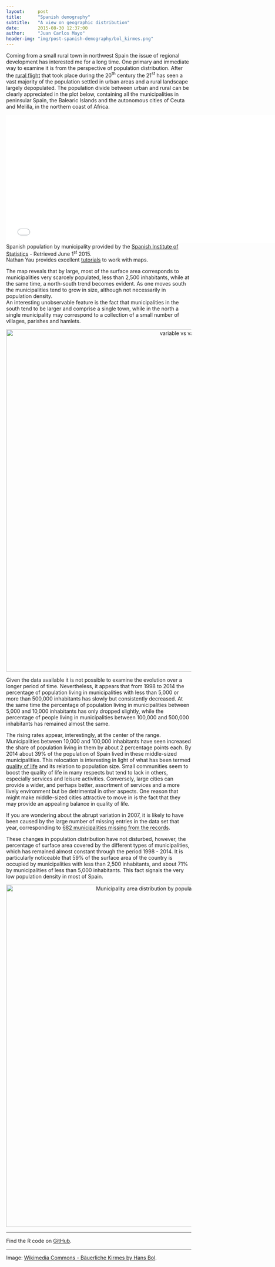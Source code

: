 ```yaml
---
layout:     post
title:      "Spanish demography"
subtitle:   "A view on geographic distribution"
date:       2015-08-30 12:37:00
author:     "Juan Carlos Mayo"
header-img: "img/post-spanish-demography/bol_kirmes.png"
---
```



Coming from a small rural town in northwest Spain the issue of regional development has interested me for a long time. One primary and immediate way to examine it is from the perspective of population distribution. After the <a href="https://en.wikipedia.org/wiki/Rural_flight" target="_blank">rural flight</a> that took place during the 20<sup>th</sup> century the 21<sup>st</sup> has seen a vast majority of the population settled in urban areas and a rural landscape largely depopulated. The population divide between urban and rural can be clearly appreciated in the plot below, containing all the municipalities in peninsular Spain, the Balearic Islands and the autonomous cities of Ceuta and Melilla, in the northern coast of Africa.


<iframe width="750" height="350" frameborder="0" seamless="seamless" scrolling="no"
src="{{ site.baseurl }}/img/post-spanish-demography/leaf_map.html"></iframe>
<div id="image-credit">Spanish population by municipality provided by the <a href="http://www.ine.es/" target="_blank">Spanish Institute of Statistics</a> - Retrieved June 1<sup>st</sup> 2015.  
</div>
<div id="image-credit">
Nathan Yau provides excellent <a href="http://flowingdata.com/category/tutorials/" target="_blank">tutorials</a> to work with maps.
</div>

The map reveals that by large, most of the surface area corresponds to municipalities very scarcely populated, less than 2,500 inhabitants, while at the same time, a north-south trend becomes evident. As one moves south the municipalities tend to grow in size, although not necessarily in population density.  
An interesting unobservable feature is the fact that municipalities in the south tend to be larger and comprise a single town, while in the north a single municipality may correspond to a collection of a small number of villages, parishes and hamlets.


<div>
    <a href="https://plot.ly/~jcarlosmayo/294/" target="_blank" title="variable vs value" style="display: block; text-align: center;"><img src="https://plot.ly/~jcarlosmayo/294.png" alt="variable vs value" style="max-width: 100%;width: 932px;"  width="932" onerror="this.onerror=null;this.src='https://plot.ly/404.png';" /></a>
    <script data-plotly="jcarlosmayo:294"  src="https://plot.ly/embed.js" async></script>
</div>


Given the data available it is not possible to examine the evolution over a longer period of time. Nevertheless, it appears that from 1998 to 2014 the percentage of population living in municipalities with less than 5,000 or more than 500,000 inhabitants has slowly but consistently decreased. At the same time the percentage of population living in municipalities between 5,000 and 10,000 inhabitants has only dropped slightly, while the percentage of people living in municipalities between 100,000 and 500,000 inhabitants has remained almost the same.

The rising rates appear, interestingly, at the center of the range. Municipalities between 10,000 and 100,000 inhabitants have seen increased the share of population living in them by about 2 percentage points each. By 2014 about 39% of the population of Spain lived in these middle-sized municipalities. This relocation is interesting in light of what has been termed <a href="https://en.wikipedia.org/wiki/Quality_of_life" target="_blank">quality of life</a> and its relation to population size. Small communities seem to boost the quality of life in many respects but tend to lack in others, especially services and leisure activities. Conversely, large cities can provide a wider, and perhaps better, assortment of services and a more lively environment but be detrimental in other aspects. One reason that might make middle-sized cities attractive to move in is the fact that they may provide an appealing balance in quality of life.

If you are wondering about the abrupt variation in 2007, it is likely to have been caused by the large number of missing entries in the data set that year, corresponding to <a href="https://copy.com/4EwR8Vwl71xCpfQ1" target="_blank">682 municipalities missing from the records</a>.

These changes in population distribution have not disturbed, however, the percentage of surface area covered by the different types of municipalities, which has remained almost constant through the period 1998 - 2014. It is particularly noticeable that 59% of the surface area of the country is occupied by municipalities with less than 2,500 inhabitants,  and about 71% by municipalities of less than 5,000 inhabitants. This fact signals the very low population density in most of Spain.

<div>
    <a href="https://plot.ly/~jcarlosmayo/350/" target="_blank" title="Municipality area distribution by population level in percentage points" style="display: block; text-align: center;"><img src="https://plot.ly/~jcarlosmayo/350.png" alt="Municipality area distribution by population level in percentage points" style="max-width: 100%;width: 932px;"  width="932" onerror="this.onerror=null;this.src='https://plot.ly/404.png';" /></a>
    <script data-plotly="jcarlosmayo:350"  src="https://plot.ly/embed.js" async></script>
</div>


---

Find the R code on <a target="_blank" href="http://github.com/jcarlosmayo/spanish_demography">GitHub</a>.

---

<div id="image-credit">Image: <a href="https://commons.wikimedia.org/wiki/File:Hans_Bol_001.jpg">Wikimedia Commons - Bäuerliche Kirmes by Hans Bol</a>.</div>
